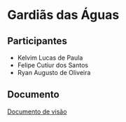 # Gardiãs das Águas 
## Participantes
- Kelvim Lucas de Paula
- Felipe Cutiur dos Santos
- Ryan Augusto de Oliveira
## Documento 
[Documento de visão](https://github.com/ProjetoIntegrador-2Semestre/GardiasDasAguas/blob/main/docs/Projeto.integrador.II.pdf)
